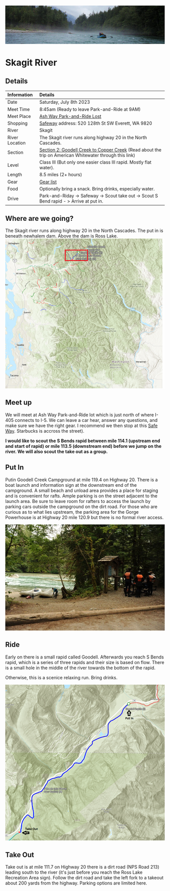 ![Skagit header](./img/skagit.png)

# Skagit River

## Details
Information | Details
| :-- | :-- |
Date | Saturday, July 8th 2023
Meet Time | 8:45am (Ready to leave Park-and-Ride at 9AM)
Meet Place | [Ash Way Park-and-Ride Lost](https://www.soundtransit.org/ride-with-us/parking/snohomish-county/ash-way-park-ride-lot) 
Shopping |  [Safeway](https://local.safeway.com/safeway/wa/everett/520-128th-st-sw.html?utm_source=G&utm_medium=Maps&utm_campaign=G+Places) address:  520 128th St SW Everett, WA 9820
River | Skagit 
River Location | The Skagit river runs along highway 20 in the North Cascades.
Section | [Section 2: Goodell Creek to Copper Creek](https://www.americanwhitewater.org/content/River/view/river-detail/2206/main) (Read about the trip on American Whitewater through this link)
Level | Class III (But only one easier class III rapid.  Mostly flat water).
Length | 8.5 miles (2+ hours)
Gear  | [Gear list](https://github.com/JonathanBuchner/plan/blob/main/rafting/river-gear.md)
Food | Optionally bring a snack.  Bring drinks, especially water.
Drive | Park-and-Riday -> Safeway  -> Scout take out -> Scout S Bend rapid - > Arrive at put in.


## Where are we going? 
The Skagit river runs along highway 20 in the North Cascades.  The put in is beneath newhalem dam.  Above the dam is Ross Lake.
![washington map](./img/waskagitmap.png)

## Meet up
We will meet at Ash Way Park-and-Ride lot which is just north of where I- 405 connects to I-5.  We can leave a car hear, answer any questions, and make sure we have the right gear.  I recommend we then  stop at this [Safe Way](https://local.safeway.com/safeway/wa/everett/520-128th-st-sw.html?utm_source=G&utm_medium=Maps&utm_campaign=G+Places).  Starbucks is accross the street).  

**I would like to scout the S Bends rapid between mile 114.1 (upstream end and start of rapid) or mile 113.5 (downstream end) before we jump on the river.  We will also scout the take out as a group.** 

## Put In 
Putin Goodell Creek Campground at mile 119.4 on Highway 20. There is a boat launch and information sign at the downstream end of the campground. A small beach and unload area provides a place for staging and is convenient for rafts. Ample parking is on the street adjacent to the launch area. Be sure to leave room for rafters to access the launch by parking cars outside the campground on the dirt road. For those who are curious as to what lies upstream, the parking area for the Gorge Powerhouse is at Highway 20 mile 120.9 but there is no formal river access.

![Put in](./img/skagitputin.jpg)

## Ride
Early on there is a small rapid called Goodell.  Afterwards you reach S Bends rapid, which is a series of three rapids and their size is based on flow. There is a small hole in the middle of the river towards the bottom of the rapid.

Otherwise, this is a scenice relaxing run.  Bring drinks.

![Full moon header](./img/mapsection2.png)

## Take Out
Take out is at mile 111.7 on Highway 20 there is a dirt road (NPS Road 213) leading south to the river (it's just before you reach the Ross Lake Recreation Area sign). Follow the dirt road and take the left fork to a takeout about 200 yards from the highway. Parking options are limited here.
